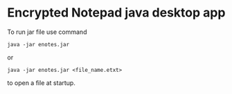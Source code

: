 # Encrypted Notepad java desktop app 

To run jar file use command 

```java -jar enotes.jar```  

or 

```java -jar enotes.jar <file_name.etxt>```  

to open a file at startup.
